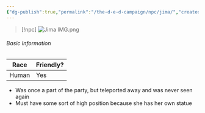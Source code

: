 ```yaml
---
{"dg-publish":true,"permalink":"/the-d-e-d-campaign/npc/jima/","created":"","updated":""}
---
```



> [!npc]
> ![Jima IMG.png](/img/user/z_Assets/Jima%20IMG.png)

 ###### Basic Information


 | **Race** | **Friendly?** |
| --------- | ---------- |
| Human          |   Yes       | 

- Was once a part of the party, but teleported away and was never seen again
- Must have some sort of high position because she has her own statue